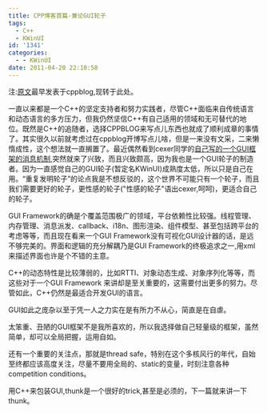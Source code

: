 ```yaml
---
title: CPP博客首篇-兼论GUI轮子
tags:
  - C++
  - KWinUI
id: '1341'
categories:
  - - KWinUI
date: 2011-04-20 22:10:58
---
```


注:[原文](http://www.cppblog.com/proguru/archive/2008/08/24/59755.html)最早发表于cppblog,现转于此处。
<!-- more -->
一直以来都是一个C++的坚定支持者和努力实践者，尽管C++面临来自传统语言和动态语言的多方压力，但我仍然坚信C++有自己适用的领域和无可替代的地位。既然是C++的追随者，选择CPPBLOG来写点儿东西也就成了顺利成章的事情了。其实很久以前就考虑过在cppblog开博写点儿啥，但是一来没有文采，二来懒惰成性，这个想法就一直搁置了。最近偶然看到cexer同学的[自己写的一个GUI框架的消息机制](http://www.cppblog.com/cexer/archive/2008/08/06/58169.html),突然就来了兴致，而且兴致颇高，因为我也是一个GUI轮子的制造者。因为一直感觉自己的GUI轮子(暂定名KWinUI)成熟度太低，所以只是自己在用。“重复发明轮子”的论点我是不想反驳的，这个世界不可能只有一个轮子，而且我们需要更好的轮子，更性感的轮子("性感的轮子"语出cexer,呵呵)，更适合自己的轮子。

 GUI Framework的确是个覆盖范围极广的领域，平台依赖性比较强。线程管理、内存管理、消息派发、callback、i18n、图形渲染、组件模型、甚至包括跨平台的考虑等等，而且现在看来一个GUI Framework没有可视化GUI设计器的话，是远不够完美的。界面和逻辑的充分解耦乃是GUI Framework的终极追求之一,用xml来描述界面也许是个不错的主意。

 C++的动态特性是比较薄弱的，比如RTTI、对象动态生成、对象序列化等等，而这些对于一个GUI Framework 来讲却是至关重要的，这需要付出更多的努力。尽管如此，C++仍然是最适合开发GUI的语言。

 GUI如此之庞杂以至于凭一人之力实在是有所力不从心，简直是在自虐。

 太笨重、丑陋的GUI框架不是我所喜欢的，所以我选择做自己轻量级的框架，虽然简单，却可以全局把握，运用自如。

 还有一个重要的关注点，那就是thread safe，特别在这个多核风行的年代，自始至终都应该高度关注，尽量不要用全局的、static的变量，时刻注意各种competition conditions。

 用C++来包装GUI,thunk是一个很好的trick,甚至是必须的，下一篇就来讲一下thunk。